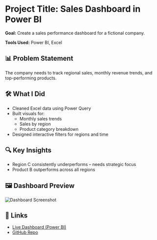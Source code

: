 # Project Title: Sales Dashboard in Power BI

**Goal:** Create a sales performance dashboard for a fictional company.

**Tools Used:** Power BI, Excel

## 📊 Problem Statement

The company needs to track regional sales, monthly revenue trends, and top-performing products.

## 🛠️ What I Did

- Cleaned Excel data using Power Query
- Built visuals for:
  - Monthly sales trends
  - Sales by region
  - Product category breakdown
- Designed interactive filters for regions and time

## 🔍 Key Insights

- Region C consistently underperforms – needs strategic focus
- Product B outperforms across all regions

## 🖼️ Dashboard Preview

![Dashboard Screenshot](../assets/dashboards/sales-dashboard.png)

## 🔗 Links

- [Live Dashboard (Power BI)](https://app.powerbi.com/...)
- [GitHub Repo](https://github.com/yourname/project-folder)

